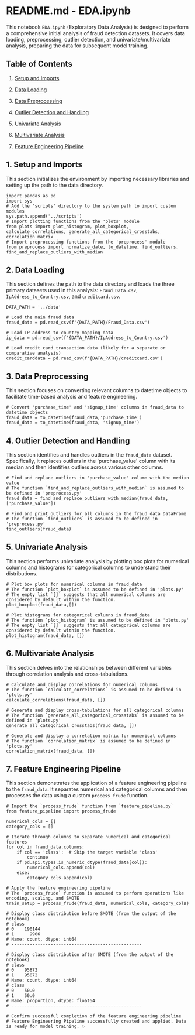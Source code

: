 # README.md - EDA.ipynb 

This notebook `EDA.ipynb` (Exploratory Data Analysis) is designed to perform a comprehensive initial analysis of fraud detection datasets. It covers data loading, preprocessing, outlier detection, and univariate/multivariate analysis, preparing the data for subsequent model training.

## Table of Contents

1. [Setup and Imports](https://www.google.com/search?q=%231-setup-and-imports "null")
    
2. [Data Loading](https://www.google.com/search?q=%232-data-loading "null")
    
3. [Data Preprocessing](https://www.google.com/search?q=%233-data-preprocessing "null")
    
4. [Outlier Detection and Handling](https://www.google.com/search?q=%234-outlier-detection-and-handling "null")
    
5. [Univariate Analysis](https://www.google.com/search?q=%235-univariate-analysis "null")
    
6. [Multivariate Analysis](https://www.google.com/search?q=%236-multivariate-analysis "null")
    
7. [Feature Engineering Pipeline](https://www.google.com/search?q=%237-feature-engineering-pipeline "null")
    

## 1. Setup and Imports

This section initializes the environment by importing necessary libraries and setting up the path to the data directory.

```
import pandas as pd
import sys
# Add the 'scripts' directory to the system path to import custom modules
sys.path.append('../scripts')
# Import plotting functions from the 'plots' module
from plots import plot_histogram, plot_boxplot, calculate_correlations, generate_all_categorical_crosstabs, correlation_matrix
# Import preprocessing functions from the 'preprocess' module
from preprocess import normalize_date, to_datetime, find_outliers, find_and_replace_outliers_with_median
```

## 2. Data Loading

This section defines the path to the data directory and loads the three primary datasets used in this analysis: `Fraud_Data.csv`, `IpAddress_to_Country.csv`, and `creditcard.csv`.

```
DATA_PATH = '../data'

# Load the main fraud data
fraud_data = pd.read_csv(f'{DATA_PATH}/Fraud_Data.csv')

# Load IP address to country mapping data
ip_data = pd.read_csv(f'{DATA_PATH}/IpAddress_to_Country.csv')

# Load credit card transaction data (likely for a separate or comparative analysis)
credit_carddata = pd.read_csv(f'{DATA_PATH}/creditcard.csv')
```

## 3. Data Preprocessing

This section focuses on converting relevant columns to datetime objects to facilitate time-based analysis and feature engineering.

```
# Convert 'purchase_time' and 'signup_time' columns in fraud_data to datetime objects
fraud_data = to_datetime(fraud_data,'purchase_time')
fraud_data = to_datetime(fraud_data, 'signup_time')
```

## 4. Outlier Detection and Handling

This section identifies and handles outliers in the `fraud_data` dataset. Specifically, it replaces outliers in the 'purchase_value' column with its median and then identifies outliers across various other columns.

```
# Find and replace outliers in 'purchase_value' column with the median value
# The function `find_and_replace_outliers_with_median` is assumed to be defined in 'preprocess.py'
fraud_data = find_and_replace_outliers_with_median(fraud_data, ['purchase_value'])

# Find and print outliers for all columns in the fraud_data DataFrame
# The function `find_outliers` is assumed to be defined in 'preprocess.py'
find_outliers(fraud_data)
```

## 5. Univariate Analysis

This section performs univariate analysis by plotting box plots for numerical columns and histograms for categorical columns to understand their distributions.

```
# Plot box plots for numerical columns in fraud_data
# The function `plot_boxplot` is assumed to be defined in 'plots.py'
# The empty list `[]` suggests that all numerical columns are considered by default within the function.
plot_boxplot(fraud_data,[])

# Plot histograms for categorical columns in fraud_data
# The function `plot_histogram` is assumed to be defined in 'plots.py'
# The empty list `[]` suggests that all categorical columns are considered by default within the function.
plot_histogram(fraud_data, [])
```

## 6. Multivariate Analysis

This section delves into the relationships between different variables through correlation analysis and cross-tabulations.

```
# Calculate and display correlations for numerical columns
# The function `calculate_correlations` is assumed to be defined in 'plots.py'
calculate_correlations(fraud_data, [])

# Generate and display cross-tabulations for all categorical columns
# The function `generate_all_categorical_crosstabs` is assumed to be defined in 'plots.py'
generate_all_categorical_crosstabs(fraud_data, [])

# Generate and display a correlation matrix for numerical columns
# The function `correlation_matrix` is assumed to be defined in 'plots.py'
correlation_matrix(fraud_data, [])
```

## 7. Feature Engineering Pipeline

This section demonstrates the application of a feature engineering pipeline to the `fraud_data`. It separates numerical and categorical columns and then processes the data using a custom `process_frude` function.

```
# Import the `process_frude` function from `feature_pipeline.py`
from feature_pipeline import process_frude

numerical_cols = []
category_cols = []

# Iterate through columns to separate numerical and categorical features
for col in fraud_data.columns:
    if col == 'class':  # Skip the target variable 'class'
        continue
    if pd.api.types.is_numeric_dtype(fraud_data[col]):
        numerical_cols.append(col)
    else:
        category_cols.append(col)

# Apply the feature engineering pipeline
# The `process_frude` function is assumed to perform operations like encoding, scaling, and SMOTE
train_setup = process_frude(fraud_data, numerical_cols, category_cols)

# Display class distribution before SMOTE (from the output of the notebook)
# class
# 0    190144
# 1      9906
# Name: count, dtype: int64
# --------------------------------------------------

# Display class distribution after SMOTE (from the output of the notebook)
# class
# 0    95872
# 1    95872
# Name: count, dtype: int64
# class
# 0    50.0
# 1    50.0
# Name: proportion, dtype: float64
# --------------------------------------------------

# Confirm successful completion of the feature engineering pipeline
# Feature Engineering Pipeline successfully created and applied. Data is ready for model training. ✨
```